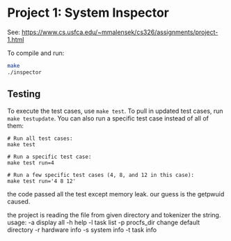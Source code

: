 # Project 1: System Inspector

See: https://www.cs.usfca.edu/~mmalensek/cs326/assignments/project-1.html 

To compile and run:

```bash
make
./inspector
```

## Testing

To execute the test cases, use `make test`. To pull in updated test cases, run `make testupdate`. You can also run a specific test case instead of all of them:

```
# Run all test cases:
make test

# Run a specific test case:
make test run=4

# Run a few specific test cases (4, 8, and 12 in this case):
make test run='4 8 12'
```

the code passed all the test except memory leak. our guess is the getpwuid caused. 

the project is reading the file from given directory and tokenizer the string. 
usage:  -a              display all
        -h              help
        -l              task list
        -p procfs_dir   change default directory
        -r              hardware info
        -s              system info
        -t              task info
